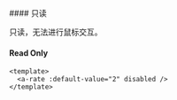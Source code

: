 <cn>
#### 只读 

只读，无法进行鼠标交互。
</cn>
<us>
#### Read Only
</us>

```tpl
<template>
  <a-rate :default-value="2" disabled />
</template>
```